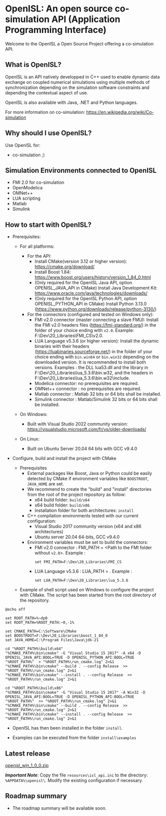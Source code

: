 # OpenISL: An open source co-simulation API (Application Programming Interface)
Welcome to the OpenISL a Open Source Project offering a co-simulation API.

## What is OpenISL?
OpenISL is an API natively developped in C++ used to enable dynamic data exchange on coupled numerical simulations using multiple methods of synchronization depending on the simulation software constraints and depending the contextual aspect of use.

OpenISL is also available with Java, .NET and Python languages.

For more information on co-simulation: https://en.wikipedia.org/wiki/Co-simulation

## Why should I use OpenISL?
Use OpenISL for:
* co-simulation ;)

## Simulation Environments connected to OpenISL
* FMI 2.0 for co-simulation
* OpenModelica
* OMNet++
* LUA scripting
* Matlab
* Simulink

## How to start with OpenISL?
* Prerequisites:
    * For all platforms:
		* For the API:
			* Install CMake(version 3.12 or higher version): https://cmake.org/download/
			* Install Boost 1.84: https://www.boost.org/users/history/version_1_84_0.html
			* (Only required for the OpenISL Java API, option OPENISL_JAVA_API in CMake) Install Java Development Kit: https://www.oracle.com/java/technologies/downloads/
			* (Only required for the OpenISL Python API, option OPENISL_PYTHON_API in CMake) Install Python 3.13.0 (https://www.python.org/downloads/release/python-3130/)
		* For the connectors (configured and tested on Windows only):
			* FMI v2.0 connector (master connecting a slave FMU): Install the FMI v2.0 headers files (https://fmi-standard.org/) in the folder of your choice ending with `v2.0`. Example: F:\Dev\20_Libraries\FMI_CS\v2.0.
			* LUA Language v5.3.6 (or higher version): Install the dynamic binaries with their headers (https://luabinaries.sourceforge.net/) in the folder of your choice ending with `bin.win64` or `bin.win32` depending on the downloaded version. It is recommended to install both versions. Examples : the DLL lua53.dll and the library in F:\Dev\20_Libraries\lua_5.3.6\bin.w32, and the headers in F:\Dev\20_Libraries\lua_5.3.6\bin.w32\include.
			* Modelica connector: no prerequisites are required.
			* OMNet++ connector : no prerequisites are required.
			* Matlab connector : Matlab 32 bits or 64 bits shall be installed.
			* Simulink connector : Matlab/Simulink 32 bits or 64 bits shall be installed.
			
    * On Windows:
        * Built with Visual Studio 2022 community version: https://visualstudio.microsoft.com/fr/vs/older-downloads/
    * On Linux:
        * Built on Ubuntu Server 20.04 64 bits with GCC v9.4.0

* Configure, build and install the project with CMake
    * Prerequisites
        * External packages like Boost, Java or Python could be easily detected by CMake if environment variables like `BOOSTROOT`, `JAVA_HOME` are set.
        * We recommend to create the "build" and "install" directories from the root of the project repository as follow:
            * x64 build folder: `build/x64`
            * x64 build folder: `build/x86`
            * installation folder for both architectures: `install`
        * C++ compilation environments tested with our current configuration:
            * Visual Studio 2017 community version (x64 and x86 architectures)
            * Ubuntu server 20.04 64-bits, GCC v9.4.0
		* Environment variables must be set to build the connectors:
			* FMI v2.0 connector : FMI_PATH = <Path to the FMI folder without `v2.0`>. Example :
				```shell
				set FMI_PATH=F:\Dev\20_Libraries\FMI_CS
				````
			* LUA Language v5.3.6 : LUA_PATH = <Path the root folder of the LUA installation>. Example :
				```shell
				set LUA_PATH=F:\Dev\20_Libraries\lua_5.3.6
				````
    * Example of shell script used on Windows to configure the project with CMake. The script has been started from the root directory of the repository.

```shell
@echo off

set ROOT_PATH=%~dp0
set ROOT_PATH=%ROOT_PATH:~0,-1%

set CMAKE_PATH=C:\Software\CMake
set BOOSTROOT=F:\Dev\20_Libraries\boost_1_84_0
set JAVA_HOME=C:\Program Files\Java\jdk-21

cd "%ROOT_PATH%\build\x64"
"%CMAKE_PATH%\bin\cmake" -G "Visual Studio 15 2017" -A x64 -D OPENISL_JAVA_API:BOOL=TRUE -D OPENISL_PYTHON_API:BOOL=TRUE "%ROOT_PATH%"  > "%ROOT_PATH%\run_cmake.log" 2>&1
"%CMAKE_PATH%\bin\cmake" --build . --config Release  >> "%ROOT_PATH%\run_cmake.log" 2>&1
"%CMAKE_PATH%\bin\cmake" --install . --config Release  >> "%ROOT_PATH%\run_cmake.log" 2>&1

cd "%ROOT_PATH%\build\x86"
"%CMAKE_PATH%\bin\cmake" -G "Visual Studio 15 2017" -A Win32 -D OPENISL_JAVA_API:BOOL=TRUE -D OPENISL_PYTHON_API:BOOL=TRUE "%ROOT_PATH%"  >> "%ROOT_PATH%\run_cmake.log" 2>&1
"%CMAKE_PATH%\bin\cmake" --build . --config Release  >> "%ROOT_PATH%\run_cmake.log" 2>&1
"%CMAKE_PATH%\bin\cmake" --install . --config Release  >> "%ROOT_PATH%\run_cmake.log" 2>&1
```

* OpenISL has then been installed in the folder `install`.

* Examples can be executed from the folder `install\examples`

## Latest release
[openisl_win_1_0_0.zip](https://github.com/esimstech/openisl/releases/tag/v1.0.0)  
  
***Important Note***: Copy the file `resources\isl_api.ini` to the directory: `%APPDATA%\openisl\`. Modify the existing configuration if necessary.

## Roadmap summary
* The roadmap summary will be available soon.
